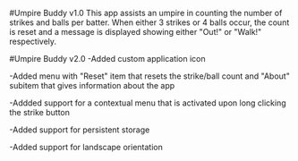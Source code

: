 #Umpire Buddy v1.0 This app assists an umpire in counting the number of strikes and balls per batter. When either 3 strikes or 4 balls occur, the count is reset and a message is displayed showing either "Out!" or "Walk!" respectively.

#Umpire Buddy v2.0 -Added custom application icon

-Added menu with "Reset" item that resets the strike/ball count and "About" subitem that gives information about the app

-Addded support for a contextual menu that is activated upon long clicking the strike button

-Added support for persistent storage

-Added support for landscape orientation
